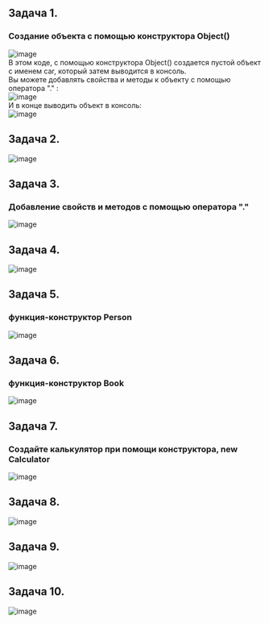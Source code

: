 ## Задача 1.    
### Создание объекта с помощью конструктора Object()  
![image](https://user-images.githubusercontent.com/113675674/212486438-bf3af72c-6b48-49e7-8631-3b10227ee3be.png)  
В этом коде, с помощью конструктора Object() создается пустой объект с именем car, который затем выводится в консоль.  
Вы можете добавлять свойства и методы к объекту с помощью оператора "." :  
![image](https://user-images.githubusercontent.com/113675674/212486467-dea70f6a-7026-4ba2-b4a4-895f4f01f5e2.png)  
И в конце выводить объект в консоль:  
![image](https://user-images.githubusercontent.com/113675674/212486482-6e73699e-04b5-4af1-9a5f-8c6bd8e86aff.png)  

## Задача 2.  
![image](https://user-images.githubusercontent.com/113675674/212527847-2f13765a-7d38-46a6-abcf-3629c25a0574.png)  


## Задача 3.      
###  Добавление свойств и методов с помощью оператора "."   
![image](https://user-images.githubusercontent.com/113675674/212027127-a8c7cd1c-fefb-4d8c-b7ed-14d552cfab3b.png)  

## Задача 4. 
![image](https://user-images.githubusercontent.com/113675674/212528163-09ce2d4d-e15b-44ff-b379-4d84be9a3022.png)  

## Задача 5.     
###  функция-конструктор  Person  
![image](https://user-images.githubusercontent.com/113675674/212529223-d2a664bc-8894-43a3-87d4-799618c1c9b9.png)  

## Задача 6.     
###  функция-конструктор Book  
![image](https://user-images.githubusercontent.com/113675674/212529330-9381a767-b6bd-4ca8-8704-78b45e57ba33.png) 


## Задача 7.     
###  Создайте калькулятор при помощи конструктора, new Calculator  
![image](https://user-images.githubusercontent.com/113675674/212529503-0f3e054b-5f7c-4f99-9786-0abd5e96fd49.png)  


## Задача 8.  
![image](https://user-images.githubusercontent.com/113675674/237032971-62127cad-c25e-448b-9378-96cc8b612c02.png)  

## Задача 9.  
![image](https://user-images.githubusercontent.com/113675674/237032995-878be46b-4de7-468e-812a-d5ebb4111878.png)  

## Задача 10.  
![image](https://user-images.githubusercontent.com/113675674/237033023-b42bdc8c-5cc6-464f-a9b3-6a9ed0bddbc8.png)  

